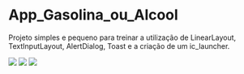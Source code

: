 # App_Gasolina_ou_Alcool
Projeto simples e pequeno para treinar a utilização de LinearLayout, TextInputLayout, AlertDialog, Toast e a criação de um ic_launcher.

<img src="https://i.imgur.com/DazL0gW.jpg">
<img src="https://i.imgur.com/l4thfys.jpg">
<img src="https://i.imgur.com/vukuHE4.jpg">
